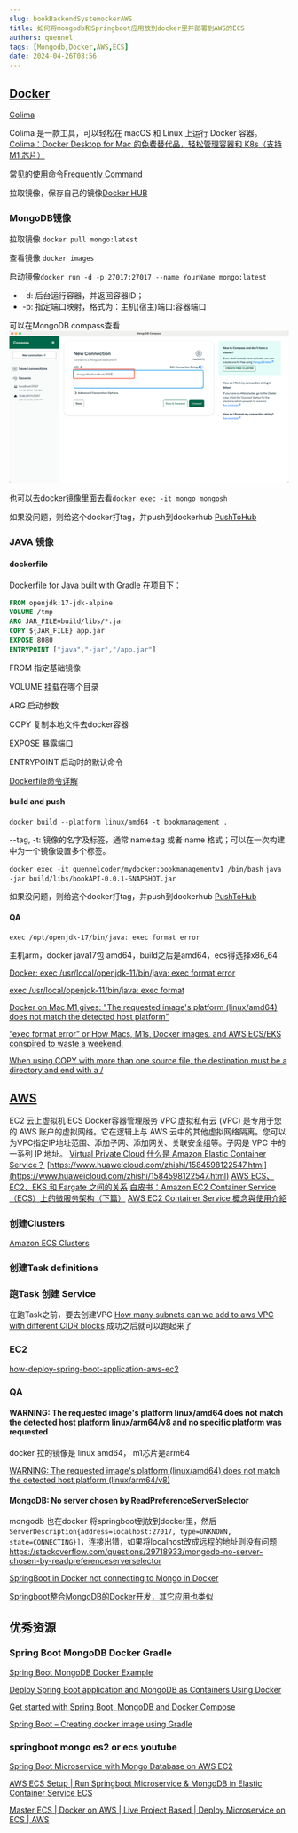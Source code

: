 ```yaml
---
slug: bookBackendSystemockerAWS
title: 如何将mongodb和Springboot应用放到docker里并部署到AWS的ECS
authors: quennel
tags: [Mongodb,Docker,AWS,ECS]
date: 2024-04-26T08:56
---
```

## [Docker](https://www.docker.com/)
[Colima](https://github.com/abiosoft/colima)

Colima 是一款工具，可以轻松在 macOS 和 Linux 上运行 Docker 容器。
[Colima：Docker Desktop for Mac 的免费替代品，轻松管理容器和 K8s（支持 M1 芯片）](https://zhuanlan.zhihu.com/p/466229156)

常见的使用命令[Frequently Command](/backendDocs/Docker/FrequentlyCommand)



拉取镜像，保存自己的镜像[Docker HUB](https://hub.docker.com/)


### MongoDB镜像
拉取镜像
`docker pull mongo:latest `

查看镜像
`docker images`

启动镜像`docker run -d -p 27017:27017 --name YourName mongo:latest`
- -d: 后台运行容器，并返回容器ID；
- -p: 指定端口映射，格式为：主机(宿主)端口:容器端口

可以在MongoDB compass查看 
![img.png](img.png)

也可以去docker镜像里面去看`docker exec -it mongo mongosh`

如果没问题，则给这个docker打tag，并push到dockerhub [PushToHub](/backendDocs/Docker/PushToHub)

### JAVA 镜像
#### dockerfile
[Dockerfile for Java built with Gradle](/backendDocs/Docker/DockerfileInJava)
在项目下：
```dockerfile title="Dockerfile"
FROM openjdk:17-jdk-alpine
VOLUME /tmp
ARG JAR_FILE=build/libs/*.jar
COPY ${JAR_FILE} app.jar
EXPOSE 8080
ENTRYPOINT ["java","-jar","/app.jar"]
```
FROM 指定基础镜像

VOLUME 挂载在哪个目录

ARG 启动参数

COPY 复制本地文件去docker容器

EXPOSE 暴露端口

ENTRYPOINT 启动时的默认命令

[Dockerfile命令详解](https://blog.csdn.net/tc979907461/article/details/107614667)

#### build and push
`docker build --platform linux/amd64 -t bookmanagement . `

--tag, -t: 镜像的名字及标签，通常 name:tag 或者 name 格式；可以在一次构建中为一个镜像设置多个标签。

` docker exec -it quennelcoder/mydocker:bookmanagementv1 /bin/bash `
`java -jar build/libs/bookAPI-0.0.1-SNAPSHOT.jar  `

如果没问题，则给这个docker打tag，并push到dockerhub [PushToHub](/backendDocs/Docker/PushToHub)

#### QA
`exec /opt/openjdk-17/bin/java: exec format error`

主机arm，docker java17包 amd64，build之后是amd64，ecs得选择x86_64

[Docker: exec /usr/local/openjdk-11/bin/java: exec format error](https://stackoverflow.com/questions/75089403/docker-exec-usr-local-openjdk-11-bin-java-exec-format-error)

[exec /usr/local/openjdk-11/bin/java: exec format](https://waytohksharma.medium.com/exec-usr-local-openjdk-11-bin-java-exec-format-1b68effb2446)

[Docker on Mac M1 gives: "The requested image's platform (linux/amd64) does not match the detected host platform"](https://stackoverflow.com/questions/69054921/docker-on-mac-m1-gives-the-requested-images-platform-linux-amd64-does-not-m)

[“exec format error” or How Macs, M1s, Docker images, and AWS ECS/EKS conspired to waste a weekend.](https://medium.com/block-imperium-games/exec-format-error-or-how-macs-m1s-docker-images-and-aws-ecs-eks-conspired-to-waste-a-weekend-6fcd2ea063d1)

[When using COPY with more than one source file, the destination must be a directory and end with a /](https://stackoverflow.com/questions/53650492/when-using-copy-with-more-than-one-source-file-the-destination-must-be-a-direct)


## [AWS](https://aws.amazon.com/)
EC2 云上虚拟机
ECS Docker容器管理服务
VPC
虚拟私有云 (VPC) 是专用于您的 AWS 账户的虚拟网络。它在逻辑上与 AWS 云中的其他虚拟网络隔离。您可以为VPC指定IP地址范围、添加子网、添加网关、关联安全组等。子网是 VPC 中的一系列 IP 地址。
[ Virtual Private Cloud](https://aws.amazon.com/cn/vpc/)
[什么是 Amazon Elastic Container Service？](https://docs.aws.amazon.com/zh_cn/AmazonECS/latest/developerguide/Welcome.html)
[https://www.huaweicloud.com/zhishi/1584598122547.html](https://www.huaweicloud.com/zhishi/1584598122547.html)
[AWS ECS、EC2、EKS 和 Fargate 之间的关系](https://blog.csdn.net/winfield821/article/details/135387756)
[白皮书：Amazon EC2 Container Service（ECS）上的微服务架构（下篇）](https://aws.amazon.com/cn/blogs/china/microservices-on-amazon-ecs-2/)
[AWS EC2 Container Service 概念與使用介紹](https://medium.com/@chihsuan/aws-ec2-container-service-%E6%A6%82%E5%BF%B5%E8%88%87%E4%BD%BF%E7%94%A8%E4%BB%8B%E7%B4%B9-28258247947a#:~:text=Task%EF%BC%9A%E4%B8%80%E8%88%AC%E6%88%91%E5%80%91%E9%80%9A%E5%B8%B8%E5%8F%AA,%E6%8F%90%E4%BE%9B%E8%87%AA%E5%8B%95%E9%87%8D%E5%95%9F%E7%9A%84%E5%8A%9F%E8%83%BD%E3%80%82)


### 创建Clusters
[Amazon ECS Clusters](https://docs.aws.amazon.com/zh_cn/AmazonECS/latest/developerguide/clusters.html)
### 创建Task definitions
### 跑Task 创建 Service
在跑Task之前，要去创建VPC
[How many subnets can we add to aws VPC with different CIDR blocks](https://stackoverflow.com/questions/49199804/how-many-subnets-can-we-add-to-aws-vpc-with-different-cidr-blocks)
成功之后就可以跑起来了


### EC2
[how-deploy-spring-boot-application-aws-ec2](https://www.linkedin.com/pulse/how-deploy-spring-boot-application-aws-ec2-3-rakesh-reddy-kjiwc/)

### QA

#### WARNING: The requested image's platform linux/amd64 does not match the detected host platform linux/arm64/v8 and no specific platform was requested

docker 拉的镜像是 linux amd64， m1芯片是arm64

[WARNING: The requested image's platform (linux/amd64) does not match the detected host platform (linux/arm64/v8)](https://dev.to/docker/run-x86-containers-on-apple-mac-m1-with-rosetta-2-417a)

#### MongoDB: No server chosen by ReadPreferenceServerSelector
mongodb 也在docker
将springboot到放到docker里，然后`ServerDescription{address=localhost:27017, type=UNKNOWN, state=CONNECTING}]`，连接出错，如果将localhost改成远程的地址则没有问题
https://stackoverflow.com/questions/29718933/mongodb-no-server-chosen-by-readpreferenceserverselector

[SpringBoot in Docker not connecting to Mongo in Docker](https://stackoverflow.com/questions/56938511/springboot-in-docker-not-connecting-to-mongo-in-docker)

[Springboot整合MongoDB的Docker开发，其它应用也类似](https://www.cnblogs.com/larrydpk/p/13247127.html)



## 优秀资源
### Spring Boot MongoDB Docker Gradle
[Spring Boot MongoDB Docker Example](https://frugalisminds.com/spring-boot-mongodb-docker-example/)

[Deploy Spring Boot application and MongoDB as Containers Using Docker](https://chanakambkarunarathna.medium.com/deploy-spring-boot-application-and-mongodb-as-containers-using-docker-5e38c687525b)

[Get started with Spring Boot, MongoDB and Docker Compose](https://sfmohassel.medium.com/get-started-with-spring-boot-mongodb-and-docker-compose-cfae8283ed1b)

[Spring Boot – Creating docker image using Gradle](https://www.geeksforgeeks.org/spring-boot-creating-docker-image-using-gradle/)


### springboot mongo es2 or ecs youtube
[Spring Boot Microservice with Mongo Database on AWS EC2](https://www.youtube.com/watch?v=79Vn8A907ZA&ab_channel=TechnoTownTechie)

[AWS ECS Setup | Run Springboot Microservice & MongoDB in Elastic Container Service ECS](https://www.youtube.com/watch?v=reKPCV5y0l4)

[Master ECS | Docker on AWS | Live Project Based | Deploy Microservice on ECS | AWS](https://www.youtube.com/watch?v=gsfKVa2-GtI&ab_channel=PeaceOfCode)

